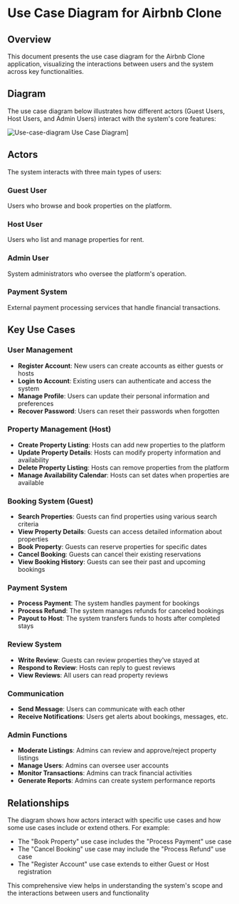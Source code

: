# Use Case Diagram for Airbnb Clone

## Overview
This document presents the use case diagram for the Airbnb Clone application, visualizing the interactions between users and the system across key functionalities.

## Diagram
The use case diagram below illustrates how different actors (Guest Users, Host Users, and Admin Users) interact with the system's core features:

![Use-case-diagram](https://github.com/user-attachments/assets/d897b071-4e17-4ed6-a42e-686d76f1d3dc)
 Use Case Diagram]

## Actors
The system interacts with three main types of users:

### Guest User
Users who browse and book properties on the platform.

### Host User
Users who list and manage properties for rent.

### Admin User
System administrators who oversee the platform's operation.

### Payment System
External payment processing services that handle financial transactions.

## Key Use Cases

### User Management
- **Register Account**: New users can create accounts as either guests or hosts
- **Login to Account**: Existing users can authenticate and access the system
- **Manage Profile**: Users can update their personal information and preferences
- **Recover Password**: Users can reset their passwords when forgotten

### Property Management (Host)
- **Create Property Listing**: Hosts can add new properties to the platform
- **Update Property Details**: Hosts can modify property information and availability
- **Delete Property Listing**: Hosts can remove properties from the platform
- **Manage Availability Calendar**: Hosts can set dates when properties are available

### Booking System (Guest)
- **Search Properties**: Guests can find properties using various search criteria
- **View Property Details**: Guests can access detailed information about properties
- **Book Property**: Guests can reserve properties for specific dates
- **Cancel Booking**: Guests can cancel their existing reservations
- **View Booking History**: Guests can see their past and upcoming bookings

### Payment System
- **Process Payment**: The system handles payment for bookings
- **Process Refund**: The system manages refunds for canceled bookings
- **Payout to Host**: The system transfers funds to hosts after completed stays

### Review System
- **Write Review**: Guests can review properties they've stayed at
- **Respond to Review**: Hosts can reply to guest reviews
- **View Reviews**: All users can read property reviews

### Communication
- **Send Message**: Users can communicate with each other
- **Receive Notifications**: Users get alerts about bookings, messages, etc.

### Admin Functions
- **Moderate Listings**: Admins can review and approve/reject property listings
- **Manage Users**: Admins can oversee user accounts
- **Monitor Transactions**: Admins can track financial activities
- **Generate Reports**: Admins can create system performance reports

## Relationships
The diagram shows how actors interact with specific use cases and how some use cases include or extend others. For example:

- The "Book Property" use case includes the "Process Payment" use case
- The "Cancel Booking" use case may include the "Process Refund" use case
- The "Register Account" use case extends to either Guest or Host registration

This comprehensive view helps in understanding the system's scope and the interactions between users and functionality
